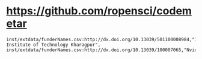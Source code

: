 # https://github.com/ropensci/codemetar

```console
inst/extdata/funderNames.csv:http://dx.doi.org/10.13039/501100008984,"Indian Institute of Technology Kharagpur",
inst/extdata/funderNames.csv:http://dx.doi.org/10.13039/100007065,"Nvidia",

```

